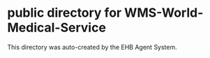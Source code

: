 # public directory for WMS-World-Medical-Service

This directory was auto-created by the EHB Agent System.
